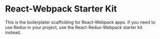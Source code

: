 # React-Webpack Starter Kit

This is the boilerplater scaffolding for React-Webpack apps. If you need to use Redux in your project, use the React-Redux-Webpack starter kit instead.
